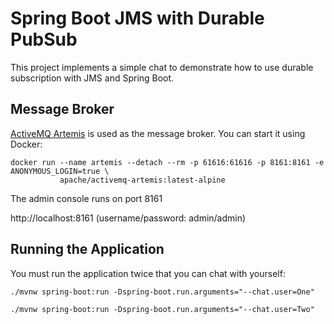 # Spring Boot JMS with Durable PubSub

This project implements a simple chat to demonstrate how to use durable subscription with JMS and Spring Boot.

## Message Broker

[ActiveMQ Artemis](https://activemq.apache.org/components/artemis/) is used as the message broker. You can start it using Docker:

    docker run --name artemis --detach --rm -p 61616:61616 -p 8161:8161 -e ANONYMOUS_LOGIN=true \
               apache/activemq-artemis:latest-alpine

The admin console runs on port 8161

http://localhost:8161 (username/password: admin/admin)

## Running the Application

You must run the application twice that you can chat with yourself:
 
    ./mvnw spring-boot:run -Dspring-boot.run.arguments="--chat.user=One"

    ./mvnw spring-boot:run -Dspring-boot.run.arguments="--chat.user=Two"
